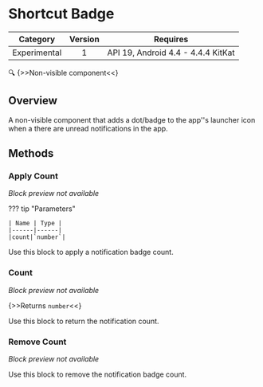 # Shortcut Badge

| Category | Version | Requires |
|:--------:|:-------:|:--------:|
|Experimental|1|API 19, Android 4.4 - 4.4.4 KitKat|

:mag: {>>Non-visible component<<}

## Overview

A non-visible component that adds a dot/badge to the app''s launcher icon when a there are unread notifications in the app.

## Methods

### Apply Count

_Block preview not available_

??? tip "Parameters"

    | Name | Type |
    |------|------|
    |count|`number`|


Use this block to apply a notification badge count.

### Count

_Block preview not available_

{>>Returns `number`<<}

Use this block to return the notification count.

### Remove Count

_Block preview not available_

Use this block to remove the notification badge count.